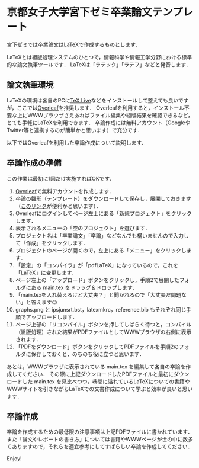 # 京都女子大学宮下ゼミ卒業論文テンプレート

宮下ゼミでは卒業論文はLaTeXで作成するものとします．

LaTeXとは組版処理システムのひとつで，情報科学や情報工学分野における標準的な論文執筆ツールです．
LaTeXは「ラテック」「ラテフ」などと発音します．

## 論文執筆環境

LaTeXの環境は各自のPCに[TeX Live](https://texwiki.texjp.org/?TeX%20Live)などをインストールして整えても良いですが，ここでは[Overleaf](https://www.overleaf.com/)を推奨します．
Overleafを利用すると，インストール不要な上にWWWブラウザさえあればファイル編集や組版結果を確認できるなど，とても手軽にLaTeXを利用できます．
卒論作成には無料アカウント（GoogleやTwitter等と連携するのが簡単かと思います）で充分です．

以下ではOverleafを利用した卒論作成について説明します．

## 卒論作成の準備

この作業は最初に1回だけ実施すればOKです．

1. [Overleaf](https://www.overleaf.com/)で無料アカウントを作成します．
1. 卒論の雛形（テンプレート）をダウンロードして保存し，展開しておきます（[このリンク](https://github.com/kensuke-m/graduationthesis-template/archive/refs/heads/main.zip)が便利かと思います）．
1. Overleafにログインしてページ左上にある「新規プロジェクト」をクリックします．
1. 表示されるメニューの「空のプロジェクト」を選びます．
1. プロジェクト名は「卒業論文」「卒論」などなんでも構いませんので入力して「作成」をクリックします．
1. プロジェクトのページが開くので，左上にある「メニュー」をクリックします．
1. 「設定」の「コンパイラ」が「pdfLaTeX」になっているので，これを「LaTeX」に変更します．
1. ページ左上の「アップロード」ボタンをクリックし，手順2で展開したフォルダにある main.tex をドラッグ＆ドロップします．
1. 「main.texを入れ替えるけど大丈夫？」と聞かれるので「大丈夫だ問題ない」と答えます:wink:
1. graphs.png と ipsjunsrt.bst，latexmkrc，reference.bib もそれぞれ同じ手順でアップロードします．
1. ページ上部の「リコンパイル」ボタンを押してしばらく待つと，コンパイル（組版処理）された結果がPDFファイルとしてWWWブラウザの右側に表示されます．
1. 「PDFをダウンロード」ボタンをクリックしてPDFファイルを手順2のフォルダに保存しておくと，のちのち役に立つと思います．

あとは，WWWブラウザに表示されている main.tex を編集して各自の卒論を作成してください．
その際に上記ダウンロードしたPDFファイルと最初にダウンロードした main.tex を見比べつつ，巷間に溢れているLaTeXについての書籍やWWWサイトを引きながらLaTeXでの文書作成について学ぶと効率が良いと思います．

## 卒論作成

卒論を作成するための最低限の注意事項は上記PDFファイルに書かれています．
また「論文やレポートの書き方」については書籍やWWWページが世の中に数多くありますので，それらを適宜参考にしてすばらしい卒論を作成してください．

Enjoy!